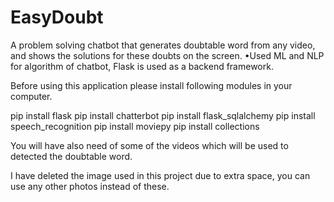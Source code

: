 # EasyDoubt
A problem solving chatbot that generates doubtable word from any video, and shows the solutions for these doubts on the screen. •Used ML and NLP for algorithm of chatbot, Flask is used as a backend framework.

Before using this application please install following modules in your computer.

pip install flask
pip install chatterbot
pip install flask_sqlalchemy
pip install speech_recognition
pip install moviepy
pip install collections


You will have also need of some of the videos which will be used to detected the doubtable word.

I have deleted the image used in this project due to extra space, you can use any other photos instead of these.



